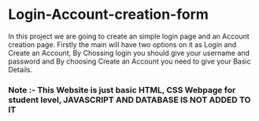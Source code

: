 # Login-Account-creation-form
In this project we are going to create an simple login page and an Account creation page. Firstly the main will have two options on it as Login and Create an Account, By Chossing login you should give your username and password and By choosing Create an Account you need to give your Basic Details.
### Note :- This Website is just basic HTML, CSS Webpage for student level, JAVASCRIPT AND DATABASE IS NOT ADDED TO IT 
